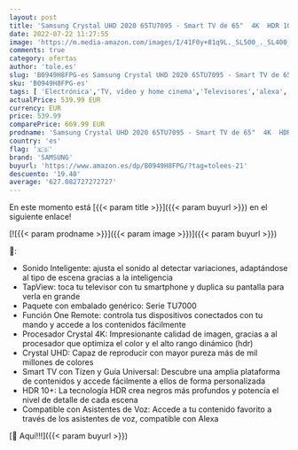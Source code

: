 ```yaml
---
layout: post
title: 'Samsung Crystal UHD 2020 65TU7095 - Smart TV de 65"  4K  HDR 10+  Procesador 4K  PurColor  Sonido Inteligente  Función One Remote Control y Compatible Asistentes de Voz  Compatible con Alexa'
date: 2022-07-22 11:27:55
image: 'https://m.media-amazon.com/images/I/41F0y+81q9L._SL500_._SL400_.jpg'
comments: true
category: ofertas
author: 'tole.es'
slug: 'B0949H8FPG-es Samsung Crystal UHD 2020 65TU7095 - Smart TV de 65" 4K HDR...'
sku: 'B0949H8FPG-es'
tags: [ 'Electrónica','TV, vídeo y home cinema','Televisores','alexa','samsung','🇪🇸', ]
actualPrice: 539.99 EUR
currency: EUR
price: 539.99
comparePrice: 669.99 EUR
prodname: 'Samsung Crystal UHD 2020 65TU7095 - Smart TV de 65"  4K  HDR 10+  Procesador 4K  PurColor  Sonido Inteligente  Función One Remote Control y Compatible Asistentes de Voz  Compatible con Alexa'
country: 'es'
flag: '🇪🇸'
brand: 'SAMSUNG'
buyurl: 'https://www.amazon.es/dp/B0949H8FPG/?tag=tolees-21'
descuento: '19.40'
average: '627.082727272727'
---
```


En este momento está [{{< param title >}}]({{< param buyurl >}}) en el siguiente enlace!

[![{{< param prodname >}}]({{< param image >}})]({{< param buyurl >}})

🔎:

- Sonido Inteligente: ajusta el sonido al detectar variaciones, adaptándose al tipo de escena gracias a la inteligencia
- TapView: toca tu televisor con tu smartphone y duplica su pantalla para verla en grande
- Paquete con embalado genérico: Serie TU7000
- Función One Remote: controla tus dispositivos conectados con tu mando y accede a los contenidos fácilmente
- Procesador Crystal 4K: Impresionante calidad de imagen, gracias a al procesador que optimiza el color y el alto rango dinámico (hdr)
- Crystal UHD: Capaz de reproducir con mayor pureza más de mil millones de colores
- Smart TV con Tizen y Guía Universal: Descubre una amplia plataforma de contenidos y accede fácilmente a ellos de forma personalizada
- HDR 10+: La tecnología HDR crea negros más profundos y potencía el nivel de detalle de cada escena
- Compatible con Asistentes de Voz: Accede a tu contenido favorito a través de los asistentes de voz, compatible con Alexa

[🛒 Aquí!!!]({{< param buyurl >}})
